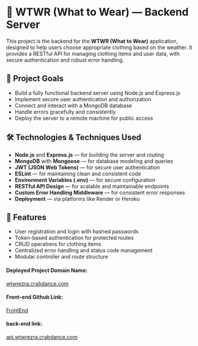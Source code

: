 # 🧥 WTWR (What to Wear) — Backend Server

This project is the backend for the **WTWR (What to Wear)** application, designed to help users choose appropriate clothing based on the weather. It provides a RESTful API for managing clothing items and user data, with secure authentication and robust error handling.

## 📌 Project Goals

- Build a fully functional backend server using Node.js and Express.js
- Implement secure user authentication and authorization
- Connect and interact with a MongoDB database
- Handle errors gracefully and consistently
- Deploy the server to a remote machine for public access

## 🛠️ Technologies & Techniques Used

- **Node.js** and **Express.js** — for building the server and routing
- **MongoDB** with **Mongoose** — for database modeling and queries
- **JWT (JSON Web Tokens)** — for secure user authentication
- **ESLint** — for maintaining clean and consistent code
- **Environment Variables (.env)** — for secure configuration
- **RESTful API Design** — for scalable and maintainable endpoints
- **Custom Error Handling Middleware** — for consistent error responses
- **Deployment** — via platforms like Render or Heroku

## 🚀 Features

- User registration and login with hashed passwords
- Token-based authentication for protected routes
- CRUD operations for clothing items
- Centralized error handling and status code management
- Modular controller and route structure

#### Deployed Project Domain Name:

[wtwrezra.crabdance.com]()

#### Front-end Github Link:

[FrontEnd](https://github.com/ezrabales/se_project_react)

#### back-end link:

[api.wtwrezra.crabdance.com]()

